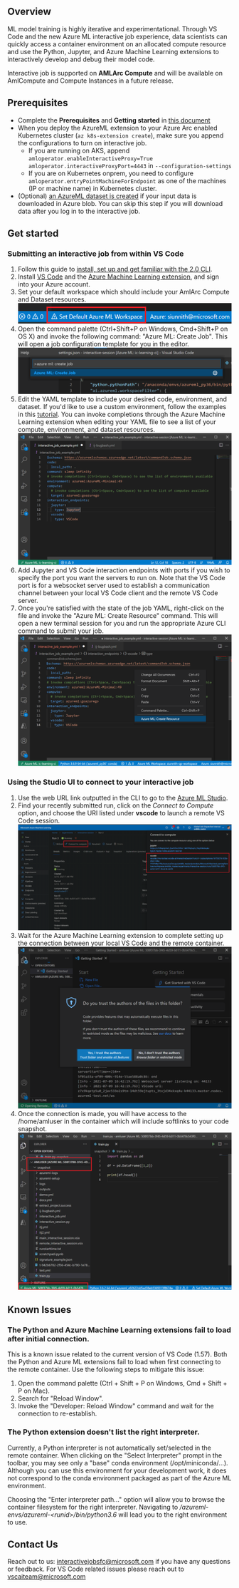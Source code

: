 ## Overview
ML model training is highly iterative and experimentational. Through VS Code and the new Azure ML interactive job experience, data scientists can quickly access a container environment on an allocated compute resource and use the Python, Jupyter, and Azure Machine Learning extensions to interactively develop and debug their model code.

Interactive job is supported on **AMLArc Compute** and will be available on AmlCompute and Compute Instances in a future release.

## Prerequisites
- Complete the **Prerequisites** and **Getting started** in [this document](https://github.com/Azure/AML-Kubernetes)
- When you deploy the AzureML extension to your Azure Arc enabled Kubernetes cluster (`az k8s-extension create`), make sure you append the configurations to turn on interactive job.
    - If you are running on AKS, append `amloperator.enableInteractiveProxy=True amloperator.interactiveProxyPort=4443` in `--configuration-settings`
    - If you are on Kubernetes onprem, you need to configure `amloperator.entryPointMachineForEndpoint` as one of the machines (IP or machine name) in Kubernetes cluster.
- (Optional) [an AzureML dataset is created](https://docs.microsoft.com/en-us/azure/machine-learning/how-to-connect-data-ui) if your input data is downloaded in Azure blob. You can skip this step if you will download data after you log in to the interactive job.

## Get started
### Submitting an interactive job from within VS Code
1. Follow this guide to [install, set up and get familiar with the 2.0 CLI](https://docs.microsoft.com/en-us/azure/machine-learning/how-to-configure-cli).
1. Install [VS Code](https://code.visualstudio.com/Download) and the [Azure Machine Learning extension](https://aka.ms/aml-ext), and sign into your Azure account.
1. Set your default workspace which should include your AmlArc Compute and Dataset resources.
![default workspace toolbar option](./media/default_workspace_toolbar.png)
1. Open the command palette (Ctrl+Shift+P on Windows, Cmd+Shift+P on OS X) and invoke the following command: "Azure ML: Create Job". This will open a job configuration template for you in the editor.
![command to create template](./media/job_command.png)
1. Edit the YAML template to include your desired code, environment, and dataset. If you'd like to use a custom environment, follow the examples in this [tutorial](https://docs.microsoft.com/en-us/azure/machine-learning/how-to-train-cli). You can invoke completions through the Azure Machine Learning extension when editing your YAML file to see a list of your compute, environment, and dataset resources.
![yaml template editing](./media/template_editing.png)
1. Add Jupyter and VS Code interaction endpoints with ports if you wish to specify the port you want the servers to run on. Note that the VS Code port is for a websocket server used to establish a communication channel between your local VS Code client and the remote VS Code server.
1. Once you're satisfied with the state of the job YAML, right-click on the file and invoke the "Azure ML: Create Resource" command. This will open a new terminal session for you and run the appropriate Azure CLI command to submit your job.
![job submission CLI](./media/job_submission.png)

### Using the Studio UI to connect to your interactive job
1. Use the web URL link outputted in the CLI to go to the [Azure ML Studio](https://ml.azure.com).
1. Find your recently submitted run, click on the _Connect to Compute_ option, and choose the URI listed under **vscode** to launch a remote VS Code session.![connect to compute vscode](./media/vscode_launch.png)
1. Wait for the Azure Machine Learning extension to complete setting up the connection between your local VS Code and the remote container. ![remote setup](./media/remote_setup.png)
1. Once the connection is made, you will have access to the /home/amluser in the container which will include softlinks to your code snapshot. ![remote connection](./media/remote_connection.png)

## Known Issues

### The Python and Azure Machine Learning extensions fail to load after initial connection.

This is a known issue related to the current version of VS Code (1.57). Both the Python and Azure ML extensions fail to load when first connecting to the remote container. Use the following steps to mitigate this issue:
1. Open the command palette (Ctrl + Shift + P on Windows, Cmd + Shift + P on Mac).
2. Search for "Reload Window".
3. Invoke the "Developer: Reload Window" command and wait for the connection to re-establish.

### The Python extension doesn't list the right interpreter.

Currently, a Python interpreter is not automatically set/selected in the remote container. When clicking on the "Select Interpreter" prompt in the toolbar, you may see only a "base" conda environment (/opt/miniconda/...). Although you can use this environment for your development work, it does not correspond to the conda environment packaged as part of the Azure ML environment.

Choosing the "Enter interpreter path..." option will allow you to browse the container filesystem for the right interpreter. Navigating to _/azureml-envs/azureml-\<runid>/bin/python3.6_ will lead you to the right environment to use.

## Contact Us
Reach out to us: interactivejobsfc@microsoft.com if you have any questions or feedback. For VS Code related issues please reach out to vscaiteam@microsoft.com